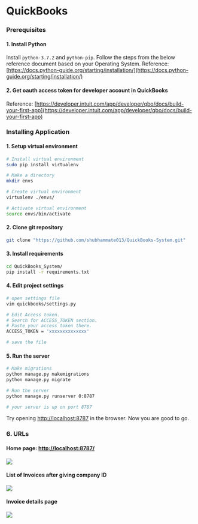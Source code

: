 # QuickBooks

### Prerequisites

#### 1. Install Python
Install ```python-3.7.2``` and ```python-pip```. Follow the steps from the below reference document based on your Operating System.
Reference: [https://docs.python-guide.org/starting/installation/](https://docs.python-guide.org/starting/installation/)

#### 2. Get oauth access token for developer account in QuickBooks
Reference: [https://developer.intuit.com/app/developer/qbo/docs/build-your-first-app](https://developer.intuit.com/app/developer/qbo/docs/build-your-first-app)

### Installing Application
#### 1. Setup virtual environment
```bash
# Install virtual environment
sudo pip install virtualenv

# Make a directory
mkdir envs

# Create virtual environment
virtualenv ./envs/

# Activate virtual environment
source envs/bin/activate
```

#### 2. Clone git repository
```bash
git clone "https://github.com/shubhammate013/QuickBooks-System.git"
```

#### 3. Install requirements
```bash
cd QuickBooks_System/
pip install -r requirements.txt
```

#### 4. Edit project settings
```bash
# open settings file
vim quickbooks/settings.py

# Edit Access token.
# Search for ACCESS_TOKEN section.
# Paste your access token there.
ACCESS_TOKEN = 'xxxxxxxxxxxxxx'

# save the file
```
#### 5. Run the server
```bash
# Make migrations
python manage.py makemigrations
python manage.py migrate

# Run the server
python manage.py runserver 0:8787

# your server is up on port 8787
```
Try opening [http://localhost:8787](http://localhost:8787) in the browser.
Now you are good to go.

### 6. URLs
#### Home page: [http://localhost:8787/](http://localhost:8001/)
![](https://i.imgur.com/JZ3Ehdl.png)
#### List of Invoices after giving company ID
![](https://i.imgur.com/WtoU3hN.png)
#### Invoice details page
![](https://i.imgur.com/IS9pgKq.png)


